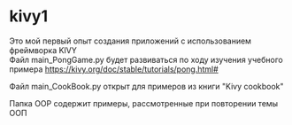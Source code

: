 # kivy1
Это мой первый опыт создания приложений с использованием фреймворка KIVY<br>
Файл main_PongGame.py будет развиваться по ходу изучения учебного примера https://kivy.org/doc/stable/tutorials/pong.html#<br> 
<p>Файл main_CookBook.py открыт для примеров из книги "Kivy cookbook"
<p>Папка OOP содержит примеры, рассмотренные при повторении темы ООП</p>
